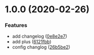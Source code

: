 # 1.0.0 (2020-02-26)


### Features

* add changelog ([0e8e2e7](https://github.com/raoenhui/react-example/commit/0e8e2e71182f5a96edc241b8e7ee25729aee8aea))
* add plus ([6121fbb](https://github.com/raoenhui/react-example/commit/6121fbb6374f8d3a0bbb3ae2990d8dfa6e4e87a5))
* config changlog ([26b5be2](https://github.com/raoenhui/react-example/commit/26b5be22b4d199aef281e95e765cb215beccd828))



